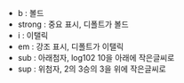- b : 볼드
- strong : 중요 표시, 디폴트가 볼드
- i : 이탤릭
- em : 강조 표시, 디폴트가 이탤릭
- sub : 아래첨자, log102 10을 아래에 작은글씨로
- sup : 위첨자, 2의 3승의 3을 위에 작은글씨로